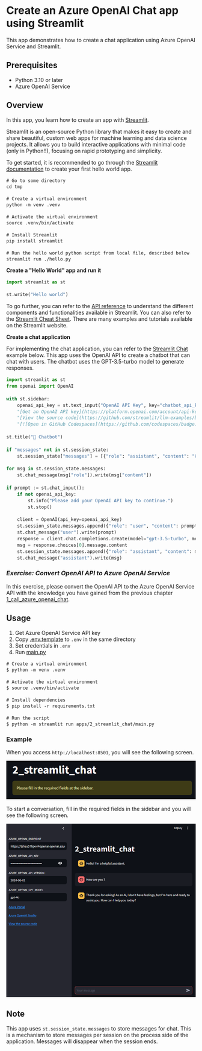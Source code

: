 # Create an Azure OpenAI Chat app using Streamlit

This app demonstrates how to create a chat application using Azure OpenAI Service and Streamlit.

## Prerequisites

- Python 3.10 or later
- Azure OpenAI Service

## Overview

In this app, you learn how to create an app with [Streamlit](https://streamlit.io/).

Streamlit is an open-source Python library that makes it easy to create and share beautiful, custom web apps for machine learning and data science projects. It allows you to build interactive applications with minimal code (only in Python!!), focusing on rapid prototyping and simplicity.

To get started, it is recommended to go through the [Streamlit documentation](https://docs.streamlit.io/get-started/installation/command-line) to create your first hello world app.

```shell
# Go to some directory
cd tmp

# Create a virtual environment
python -m venv .venv

# Activate the virtual environment
source .venv/bin/activate

# Install Streamlit
pip install streamlit

# Run the hello world python script from local file, described below
streamlit run ./hello.py
```

**Create a "Hello World" app and run it**

```python
import streamlit as st

st.write("Hello world")
```

To go further, you can refer to the [API reference](https://docs.streamlit.io/develop/api-reference) to understand the different components and functionalities available in Streamlit. You can also refer to the [Streamlit Cheat Sheet](https://docs.streamlit.io/develop/quick-reference/cheat-sheet). There are many examples and tutorials available on the Streamlit website.

**Create a chat application**

For implementing the chat application, you can refer to the [Streamlit Chat](https://streamlit.io/generative-ai) example below.
This app uses the OpenAI API to create a chatbot that can chat with users. The chatbot uses the GPT-3.5-turbo model to generate responses.

```python
import streamlit as st
from openai import OpenAI

with st.sidebar:
    openai_api_key = st.text_input("OpenAI API Key", key="chatbot_api_key", type="password")
    "[Get an OpenAI API key](https://platform.openai.com/account/api-keys)"
    "[View the source code](https://github.com/streamlit/llm-examples/blob/main/Chatbot.py)"
    "[![Open in GitHub Codespaces](https://github.com/codespaces/badge.svg)](https://codespaces.new/streamlit/llm-examples?quickstart=1)"

st.title("💬 Chatbot")

if "messages" not in st.session_state:
    st.session_state["messages"] = [{"role": "assistant", "content": "How can I help you?"}]

for msg in st.session_state.messages:
    st.chat_message(msg["role"]).write(msg["content"])

if prompt := st.chat_input():
    if not openai_api_key:
        st.info("Please add your OpenAI API key to continue.")
        st.stop()

    client = OpenAI(api_key=openai_api_key)
    st.session_state.messages.append({"role": "user", "content": prompt})
    st.chat_message("user").write(prompt)
    response = client.chat.completions.create(model="gpt-3.5-turbo", messages=st.session_state.messages)
    msg = response.choices[0].message.content
    st.session_state.messages.append({"role": "assistant", "content": msg})
    st.chat_message("assistant").write(msg)
```

### **_Exercise: Convert OpenAI API to Azure OpenAI Service_**

In this exercise, please convert the OpenAI API to the Azure OpenAI Service API with the knowledge you have gained from the previous chapter [1_call_azure_openai_chat](../1_call_azure_openai_chat/README.md).

## Usage

1. Get Azure OpenAI Service API key
1. Copy [.env.template](../../.env.template) to `.env` in the same directory
1. Set credentials in `.env`
1. Run [main.py](./main.py)

```shell
# Create a virtual environment
$ python -m venv .venv

# Activate the virtual environment
$ source .venv/bin/activate

# Install dependencies
$ pip install -r requirements.txt

# Run the script
$ python -m streamlit run apps/2_streamlit_chat/main.py
```

### Example

When you access `http://localhost:8501`, you will see the following screen.

![Streamlit Chat](../../docs/images/2_streamlit_chat.initial_page.png)

To start a conversation, fill in the required fields in the sidebar and you will see the following screen.

![Streamlit Chat](../../docs/images/2_streamlit_chat.chat_page.png)

## Note

This app uses `st.session_state.messages` to store messages for chat. This is a mechanism to store messages per session on the process side of the application. Messages will disappear when the session ends.
